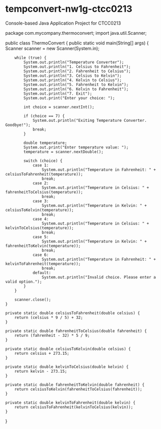 # tempconvert-nw1g-ctcc0213
Console-based Java Application Project for CTCC0213

package com.mycompany.thermoconvert;
import java.util.Scanner;

public class ThermoConvert {
    public static void main(String[] args) {
        Scanner scanner = new Scanner(System.in);

        while (true) {
            System.out.println("Temperature Converter");
            System.out.println("1. Celsius to Fahrenheit");
            System.out.println("2. Fahrenheit to Celsius");
            System.out.println("3. Celsius to Kelvin");
            System.out.println("4. Kelvin to Celsius");
            System.out.println("5. Fahrenheit to Kelvin");
            System.out.println("6. Kelvin to Fahrenheit");
            System.out.println("7. Exit");
            System.out.print("Enter your choice: ");

            int choice = scanner.nextInt();

            if (choice == 7) {
                System.out.println("Exiting Temperature Converter. Goodbye!");
                break;
            }

            double temperature;
            System.out.print("Enter temperature value: ");
            temperature = scanner.nextDouble();

            switch (choice) {
                case 1:
                    System.out.println("Temperature in Fahrenheit: " + celsiusToFahrenheit(temperature));
                    break;
                case 2:
                    System.out.println("Temperature in Celsius: " + fahrenheitToCelsius(temperature));
                    break;
                case 3:
                    System.out.println("Temperature in Kelvin: " + celsiusToKelvin(temperature));
                    break;
                case 4:
                    System.out.println("Temperature in Celsius: " + kelvinToCelsius(temperature));
                    break;
                case 5:
                    System.out.println("Temperature in Kelvin: " + fahrenheitToKelvin(temperature));
                    break;
                case 6:
                    System.out.println("Temperature in Fahrenheit: " + kelvinToFahrenheit(temperature));
                    break;
                default:
                    System.out.println("Invalid choice. Please enter a valid option.");
            }
        }

        scanner.close();
    }

    private static double celsiusToFahrenheit(double celsius) {
        return (celsius * 9 / 5) + 32;
    }

    private static double fahrenheitToCelsius(double fahrenheit) {
        return (fahrenheit - 32) * 5 / 9;
    }

    private static double celsiusToKelvin(double celsius) {
        return celsius + 273.15;
    }

    private static double kelvinToCelsius(double kelvin) {
        return kelvin - 273.15;
    }

    private static double fahrenheitToKelvin(double fahrenheit) {
        return celsiusToKelvin(fahrenheitToCelsius(fahrenheit));
    }

    private static double kelvinToFahrenheit(double kelvin) {
        return celsiusToFahrenheit(kelvinToCelsius(kelvin));
    }
}
